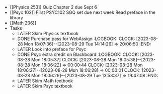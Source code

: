 - [[Physics 253]]
  Quiz Chapter 2 due Sept 6
- [[Psyc 102]]
  First PSYC102 SGQ set due next week
  Read preface in the library
- [[Math 206]]
- Tasks
	- LATER Skim Physics textbook
	- DONE Purchase pass for WebAssign
	  :LOGBOOK:
	  CLOCK: [2023-08-28 Mon 18:07:36]--[2023-08-29 Tue 14:14:26] =>  20:06:50
	  :END:
	- LATER Look into preface for Psyc
	- DONE Psyc extra credit on Blackboard
	  :LOGBOOK:
	  CLOCK: [2023-08-28 Mon 18:05:37]
	  CLOCK: [2023-08-28 Mon 18:05:38]--[2023-08-28 Mon 18:06:22] =>  00:00:44
	  CLOCK: [2023-08-28 Mon 18:06:27]--[2023-08-28 Mon 18:06:28] =>  00:00:01
	  CLOCK: [2023-08-28 Mon 18:06:29]--[2023-08-29 Tue 13:53:37] =>  19:47:08
	  :END:
	- LATER Skim Math textbook
	- LATER Skim Psyc textbook